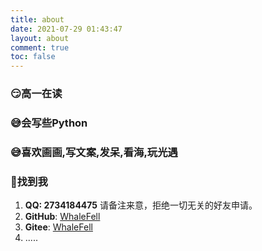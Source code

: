 ```yaml
---
title: about
date: 2021-07-29 01:43:47
layout: about
comment: true
toc: false
---
```


### 😏高一在读

### 😅会写些Python

### 😅喜欢画画,写文案,发呆,看海,玩光遇

### 🥰找到我

1. **QQ: 2734184475** 请备注来意，拒绝一切无关的好友申请。
2. **GitHub**: [WhaleFell](https://github.com/whalefell/)
3. **Gitee**: [WhaleFell](https://gitee.com/whalefell/)
4. .....
